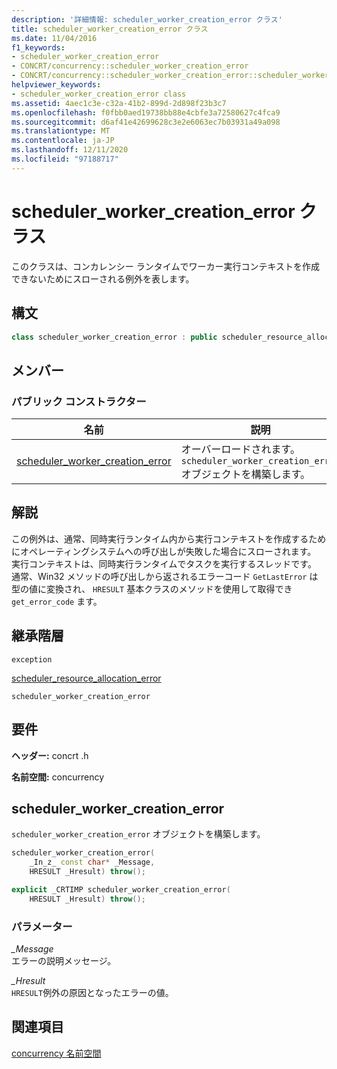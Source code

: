 ```yaml
---
description: '詳細情報: scheduler_worker_creation_error クラス'
title: scheduler_worker_creation_error クラス
ms.date: 11/04/2016
f1_keywords:
- scheduler_worker_creation_error
- CONCRT/concurrency::scheduler_worker_creation_error
- CONCRT/concurrency::scheduler_worker_creation_error::scheduler_worker_creation_error
helpviewer_keywords:
- scheduler_worker_creation_error class
ms.assetid: 4aec1c3e-c32a-41b2-899d-2d898f23b3c7
ms.openlocfilehash: f0fbb0aed19738bb88e4cbfe3a72580627c4fca9
ms.sourcegitcommit: d6af41e42699628c3e2e6063ec7b03931a49a098
ms.translationtype: MT
ms.contentlocale: ja-JP
ms.lasthandoff: 12/11/2020
ms.locfileid: "97188717"
---
```

# <a name="scheduler_worker_creation_error-class"></a>scheduler_worker_creation_error クラス

このクラスは、コンカレンシー ランタイムでワーカー実行コンテキストを作成できないためにスローされる例外を表します。

## <a name="syntax"></a>構文

```cpp
class scheduler_worker_creation_error : public scheduler_resource_allocation_error;
```

## <a name="members"></a>メンバー

### <a name="public-constructors"></a>パブリック コンストラクター

|名前|説明|
|----------|-----------------|
|[scheduler_worker_creation_error](#ctor)|オーバーロードされます。 `scheduler_worker_creation_error` オブジェクトを構築します。|

## <a name="remarks"></a>解説

この例外は、通常、同時実行ランタイム内から実行コンテキストを作成するためにオペレーティングシステムへの呼び出しが失敗した場合にスローされます。 実行コンテキストは、同時実行ランタイムでタスクを実行するスレッドです。 通常、Win32 メソッドの呼び出しから返されるエラーコード `GetLastError` は型の値に変換され、 `HRESULT` 基本クラスのメソッドを使用して取得でき `get_error_code` ます。

## <a name="inheritance-hierarchy"></a>継承階層

`exception`

[scheduler_resource_allocation_error](scheduler-resource-allocation-error-class.md)

`scheduler_worker_creation_error`

## <a name="requirements"></a>要件

**ヘッダー:** concrt .h

**名前空間:** concurrency

## <a name="scheduler_worker_creation_error"></a><a name="ctor"></a> scheduler_worker_creation_error

`scheduler_worker_creation_error` オブジェクトを構築します。

```cpp
scheduler_worker_creation_error(
    _In_z_ const char* _Message,
    HRESULT _Hresult) throw();

explicit _CRTIMP scheduler_worker_creation_error(
    HRESULT _Hresult) throw();
```

### <a name="parameters"></a>パラメーター

*_Message*<br/>
エラーの説明メッセージ。

*_Hresult*<br/>
`HRESULT`例外の原因となったエラーの値。

## <a name="see-also"></a>関連項目

[concurrency 名前空間](concurrency-namespace.md)
